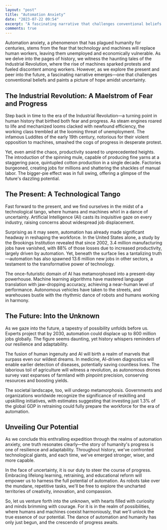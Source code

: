 ```yaml
---
layout: "post"
title: "Automation Anxiety"
date: "2023-07-22 09:54"
excerpt: "A fascinating narrative that challenges conventional beliefs and paints a picture of hope amidst uncertainty."
comments: true
---
```

Automation anxiety, a phenomenon that has plagued humanity for centuries, stems from the fear that technology and machines will replace human workers, leaving them unemployed and economically vulnerable. As we delve into the pages of history, we witness the haunting tales of the Industrial Revolution, where the rise of machines sparked protests and fueled discontent among workers. However, as we explore the present and peer into the future, a fascinating narrative emerges—one that challenges conventional beliefs and paints a picture of hope amidst uncertainty. 

## The Industrial Revolution: A Maelstrom of Fear and Progress

Step back in time to the era of the Industrial Revolution—a turning point in human history that birthed both fear and progress. As steam engines roared to life and mechanized looms clacked with newfound efficiency, the working class trembled at the looming threat of unemployment. The infamous Luddites of the early 19th century, notorious for their violent opposition to machines, smashed the cogs of progress in desperate protest.

Yet, even amid the chaos, productivity soared to unprecedented heights. The introduction of the spinning mule, capable of producing fine yarns at a staggering pace, quintupled cotton production in a single decade. Factories burgeoned, creating jobs for millions and shattering the shackles of manual labor. The bigger-pie effect was in full swing, offering a glimpse of the future's dazzling potential.

## The Present: A Technological Tango

Fast forward to the present, and we find ourselves in the midst of a technological tango, where humans and machines whirl in a dance of uncertainty. Artificial Intelligence (AI) casts its inquisitive gaze on every industry, raising concerns about widespread job displacement.

Surprising as it may seem, automation has already made significant headway in reshaping the workforce. In the United States alone, a study by the Brookings Institution revealed that since 2002, 3.4 million manufacturing jobs have vanished, with 88% of those losses due to increased productivity, largely driven by automation. Yet, beneath the surface lies a tantalizing truth—automation has also spawned 13.6 million new jobs in other sectors, a testament to the transformative power of technology.

The once-futuristic domain of AI has metamorphosed into a present-day powerhouse. Machine learning algorithms have mastered language translation with jaw-dropping accuracy, achieving a near-human level of performance. Autonomous vehicles have taken to the streets, and warehouses bustle with the rhythmic dance of robots and humans working in harmony.

## The Future: Into the Unknown

As we gaze into the future, a tapestry of possibility unfolds before us. Experts project that by 2030, automation could displace up to 800 million jobs globally. The figure seems daunting, yet history whispers reminders of our resilience and adaptability.

The fusion of human ingenuity and AI will birth a realm of marvels that surpass even our wildest dreams. In medicine, AI-driven diagnostics will enable earlier detection of diseases, potentially saving countless lives. The laborious toil of agriculture will witness a revolution, as autonomous drones survey vast expanses of farmland with pinpoint precision, conserving resources and boosting yields.

The societal landscape, too, will undergo metamorphosis. Governments and organizations worldwide recognize the significance of reskilling and upskilling initiatives, with estimates suggesting that investing just 1.3% of the global GDP in retraining could fully prepare the workforce for the era of automation.

## Unveiling Our Potential

As we conclude this enthralling expedition through the realms of automation anxiety, one truth resonates clearly—the story of humanity's progress is one of resilience and adaptability. Throughout history, we've confronted technological giants, and each time, we've emerged stronger, wiser, and more capable.

In the face of uncertainty, it is our duty to steer the course of progress. Embracing lifelong learning, retraining, and educational reform will empower us to harness the full potential of automation. As robots take over the mundane, repetitive tasks, we'll be free to explore the uncharted territories of creativity, innovation, and compassion.

So, let us venture forth into the unknown, with hearts filled with curiosity and minds brimming with courage. For it is in the realm of possibilities, where humans and machines coexist harmoniously, that we'll unlock the true essence of our potential. The dance of automation and humanity has only just begun, and the crescendo of progress awaits.